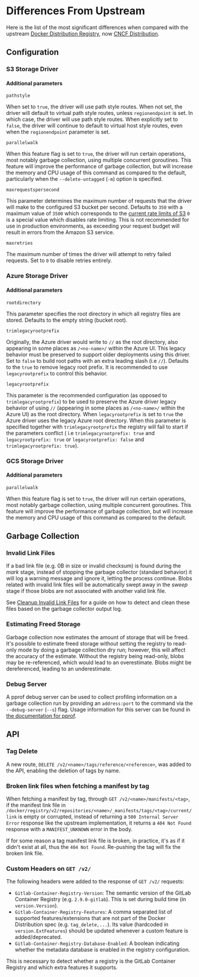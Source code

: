 # Differences From Upstream

Here is the list of the most significant differences when compared with the upstream
[Docker Distribution Registry](https://github.com/docker-archive/docker-registry),
now [CNCF Distribution](https://github.com/distribution/distribution).

## Configuration

### S3 Storage Driver

#### Additional parameters

`pathstyle`

When set to `true`, the driver will use path style routes.
When not set, the driver will default to virtual path style routes, unless
`regionendpoint` is set. In which case, the driver will use path style routes.
When explicitly set to `false`, the driver will continue to default to virtual
host style routes, even when the `regionendpoint` parameter is set.

`parallelwalk`

When this feature flag is set to `true`, the driver will run certain operations,
most notably garbage collection, using multiple concurrent goroutines. This
feature will improve the performance of garbage collection, but will
increase the memory and CPU usage of this command as compared to the default,
particularly when the `--delete-untagged` (`-m`) option is specified.

`maxrequestspersecond`

This parameter determines the maximum number of requests that
the driver will make to the configured S3 bucket per second. Defaults to `350`
with a maximum value of `3500` which corresponds to the [current rate limits of S3](https://docs.aws.amazon.com/AmazonS3/latest/dev/optimizing-performance.html)
`0` is a special value which disables rate limiting. This is not recommended
for use in production environments, as exceeding your request budget will result
in errors from the Amazon S3 service.

`maxretries`

The maximum number of times the driver will attempt to retry failed requests.
Set to `0` to disable retries entirely.

### Azure Storage Driver

#### Additional parameters

`rootdirectory`

This parameter specifies the root directory in which all registry files are
stored. Defaults to the empty string (bucket root).

`trimlegacyrootprefix`

Originally, the Azure driver would write to `//` as the root directory, also
appearing in some places as `/<no-name>/` within the Azure UI. This legacy
behavior must be preserved to support older deployments using this driver.
Set to `false` to build root paths with an extra leading slash (i.e `//`).
Defaults to the `true` to remove legacy root prefix. It is recommended to use
`legacyrootprefix` to control this behavior.

`legacyrootprefix`

This parameter is the recommended configuration (as opposed to `trimlegacyrootprefix`) to be used to preserve
the Azure driver legacy behavior of using  `//` (appearing in some places as `/<no-name>/` within the Azure UI)
as the root directory. When `legacyrootprefix` is set to `true` the Azure driver uses the legacy Azure root directory.
When this parameter is specified together with `trimlegacyrootprefix` the registry will fail to start if the parameters conflict
( i.e `trimlegacyrootprefix: true` and `legacyrootprefix: true` or `legacyrootprefix: false` and `trimlegacyrootprefix: true`).

### GCS Storage Driver

#### Additional parameters

`parallelwalk`

When this feature flag is set to `true`, the driver will run certain operations,
most notably garbage collection, using multiple concurrent goroutines. This
feature will improve the performance of garbage collection, but will
increase the memory and CPU usage of this command as compared to the default.

## Garbage Collection

### Invalid Link Files

If a bad link file (e.g. 0B in size or invalid checksum) is found during the
*mark* stage, instead of stopping the garbage collector (standard behavior)
it will log a warning message and ignore it, letting the process continue.
Blobs related with invalid link files will be automatically swept away in the
*sweep* stage if those blobs are not associated with another valid link file.

See [Cleanup Invalid Link Files](cleanup-invalid-link-files.md) for a guide on
how to detect and clean these files based on the garbage collector output log.

### Estimating Freed Storage

Garbage collection now estimates the amount of storage that will be freed.
It's possible to estimate freed storage without setting the registry to
read-only mode by doing a garbage collection dry run; however, this will affect
the accuracy of the estimate. Without the registry being read-only, blobs may be
re-referenced, which would lead to an overestimate. Blobs might be
dereferenced, leading to an underestimate.

### Debug Server

A pprof debug server can be used to collect profiling information on a
garbage collection run by providing an `address:port` to the command via
the `--debug-server` (`--s`) flag. Usage information for this server can be
found in [the documentation for pprof](https://golang.org/pkg/net/http/pprof/).

## API

### Tag Delete

A new route, `DELETE /v2/<name>/tags/reference/<reference>`, was added to the
API, enabling the deletion of tags by name.

### Broken link files when fetching a manifest by tag

When fetching a manifest by tag, through `GET /v2/<name>/manifests/<tag>`, if
the manifest link file in
`/docker/registry/v2/repositories/<name>/_manifests/tags/<tag>/current/link` is
empty or corrupted, instead of returning a `500 Internal Server Error` response
like the upstream implementation, it returns a `404 Not Found` response with a
`MANIFEST_UNKNOWN` error in the body.

If for some reason a tag manifest link file is broken, in practice, it's as if
it didn't exist at all, thus the `404 Not Found`. Re-pushing the tag will fix
the broken link file.

### Custom Headers on `GET /v2/`

The following headers were added to the response of `GET /v2/` requests:

- `Gitlab-Container-Registry-Version`: The semantic version of the GitLab
  Container Registry (e.g. `2.9.0-gitlab`). This is set during build time (in
  `version.Version`).
- `Gitlab-Container-Registry-Features`: A comma separated list of supported
  features/extensions that are not part of the Docker Distribution spec (e.g.
  `tag_delete,...`). Its value (hardcoded in `version.ExtFeatures`) should be
  updated whenever a custom feature is added/deprecated.
- `Gitlab-Container-Registry-Database-Enabled`: A boolean indicating whether
  the metadata database is enabled in the registry configuration.

This is necessary to detect whether a registry is the GitLab Container Registry
and which extra features it supports.
